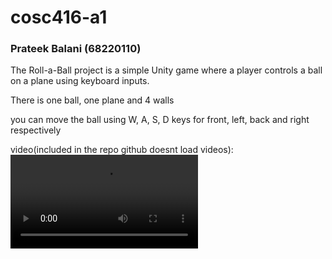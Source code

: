 # cosc416-a1
### Prateek Balani (68220110)

 The Roll-a-Ball project is a simple Unity game where a player controls a ball on a plane using keyboard inputs.

 There is one ball, one plane and 4 walls

 you can move the ball using W, A, S, D keys for front,  left, back and right respectively 


<a src="Screen Recording 2025-01-23 at 11.33.43 AM.mp4"> video(included in the repo github doesnt load videos):<video src="Screen Recording 2025-01-23 at 11.33.43 AM.mp4" controls>
  Sorry, your browser does not support embedded videos.
</video></a>